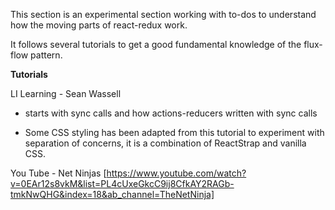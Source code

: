 This section is an experimental section working with to-dos to understand how the moving parts of react-redux work.

It follows several tutorials to get a good fundamental knowledge of the flux-flow pattern.

__Tutorials__

LI Learning - Sean Wassell
- starts with sync calls and how actions-reducers written with sync calls

- Some CSS styling has been adapted from this tutorial to experiment with separation of concerns, it is a combination of ReactStrap and vanilla CSS.

You Tube - Net Ninjas [https://www.youtube.com/watch?v=0EAr12s8vkM&list=PL4cUxeGkcC9ij8CfkAY2RAGb-tmkNwQHG&index=18&ab_channel=TheNetNinja]
